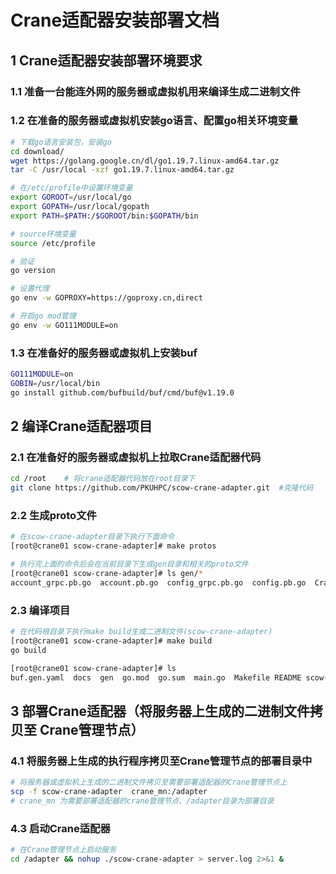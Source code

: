 # **Crane适配器安装部署文档**


## **1 Crane适配器安装部署环境要求**

### **1.1 准备一台能连外网的服务器或虚拟机用来编译生成二进制文件**
### **1.2 在准备的服务器或虚拟机安装go语言、配置go相关环境变量**

```bash
# 下载go语言安装包，安装go
cd download/
wget https://golang.google.cn/dl/go1.19.7.linux-amd64.tar.gz
tar -C /usr/local -xzf go1.19.7.linux-amd64.tar.gz

# 在/etc/profile中设置环境变量
export GOROOT=/usr/local/go
export GOPATH=/usr/local/gopath
export PATH=$PATH:/$GOROOT/bin:$GOPATH/bin

# source环境变量
source /etc/profile

# 验证
go version

# 设置代理
go env -w GOPROXY=https://goproxy.cn,direct

# 开启go mod管理
go env -w GO111MODULE=on
```

### **1.3 在准备好的服务器或虚拟机上安装buf**
```bash
GO111MODULE=on
GOBIN=/usr/local/bin
go install github.com/bufbuild/buf/cmd/buf@v1.19.0
```

## **2 编译Crane适配器项目**

### **2.1 在准备好的服务器或虚拟机上拉取Crane适配器代码**
```bash
cd /root    # 将crane适配器代码放在root目录下
git clone https://github.com/PKUHPC/scow-crane-adapter.git  #克隆代码
```


### **2.2 生成proto文件**
```bash
# 在scow-crane-adapter目录下执行下面命令
[root@crane01 scow-crane-adapter]# make protos

# 执行完上面的命令后会在当前目录下生成gen目录和相关的proto文件
[root@crane01 scow-crane-adapter]# ls gen/*
account_grpc.pb.go  account.pb.go  config_grpc.pb.go  config.pb.go  Crane_grpc.pb.go  Crane.pb.go  CraneSubprocess.pb.go  job_grpc.pb.go  job.pb.go  PublicDefs.pb.go  user_grpc.pb.go  user.pb.go
```

### **2.3 编译项目**
```bash
# 在代码根目录下执行make build生成二进制文件(scow-crane-adapter)
[root@crane01 scow-crane-adapter]# make build 
go build

[root@crane01 scow-crane-adapter]# ls
buf.gen.yaml  docs  gen  go.mod  go.sum  main.go  Makefile README scow-crane-adapter  tests  utils
```

## **3 部署Crane适配器（将服务器上生成的二进制文件拷贝至 Crane管理节点）**
### **4.1 将服务器上生成的执行程序拷贝至Crane管理节点的部署目录中**
```bash
# 将服务器或虚拟机上生成的二进制文件拷贝至需要部署适配器的Crane管理节点上
scp -f scow-crane-adapter  crane_mn:/adapter     
# crane_mn 为需要部署适配器的crane管理节点、/adapter目录为部署目录
```

### **4.3 启动Crane适配器**
```bash
# 在Crane管理节点上启动服务
cd /adapter && nohup ./scow-crane-adapter > server.log 2>&1 &
```

